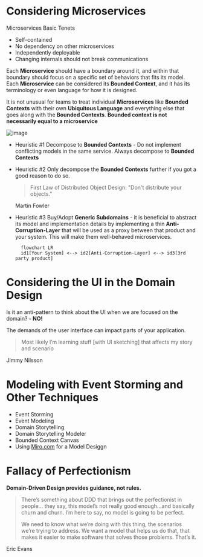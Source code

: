 # Considering Microservices

Microservices Basic Tenets

- Self-contained
- No dependency on other microservices
- Independently deployable
- Changing internals should not break communications

Each **Microservice** should have a boundary around it, and within that boundary should focus on a specific set of behaviors that fits its model. Each **Microservice** can be considered its **Bounded Context**, and it has its terminology or even language for how it is designed.

It is not unusual for teams to treat individual **Microservices** like **Bounded Contexts** with their own **Ubiquitous Language** and everything else that goes along with the **Bounded Contexts**. **Bounded context is not necessarily equal to a microservice**

![image](https://user-images.githubusercontent.com/34960418/214265199-cc99422d-aa52-4c1e-9dad-e67ec96c420c.png)

- Heuristic #1 Decompose to **Bounded Contexts** - Do not implement conflicting models in the same service. Always decompose to **Bounded Contexts**
- Heuristic #2 Only decompose the **Bounded Contexts** further if you got a good reason to do so.
  > First Law of Distributed Object Design: "Don't distribute your objects."
  
  Martin Fowler
  
- Heuristic #3 Buy/Adopt **Generic Subdomains** - it is beneficial to abstract its model and implementation details by implementing a thin **Anti-Corruption-Layer** that will be used as a proxy between that product and your system. This will make them well-behaved microservices.
  ```mermaid
    flowchart LR
    id1[Your System] <--> id2[Anti-Corruption-Layer] <--> id3[3rd party product]
  ```

# Considering the UI in the Domain Design

Is it an anti-pattern to think about the UI when we are focused on the domain?
**- NO!**

The demands of the user interface can impact parts of your application.

> Most likely I’m learning stuff [with UI sketching] that affects my story and scenario

Jimmy Nilsson


# Modeling with Event Storming and Other Techniques

- Event Storming
- Event Modeling
- Domain Storytelling
- Domain Storytelling Modeler
- Bounded Context Canvas
- Using [Miro.com](miro.com) for a Model Desiggn

# Fallacy of Perfectionism

**Domain-Driven Design provides guidance, not rules.**

> There’s something about DDD that brings out the perfectionist in people… they say, this model’s not really good enough…and basically churn and churn. I’m here to say, no model is going to be perfect.
>
> We need to know what we’re doing with this thing, the scenarios we’re trying to address. We want a model that helps us do that, that makes it easier to make software that solves those problems. That’s it.

Eric Evans


